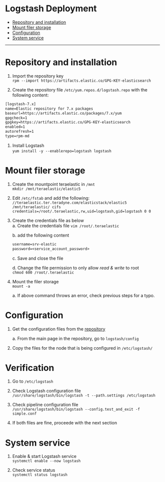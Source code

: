 # Logstash Deployment
* [Repository and installation](#repository-and-installation)
* [Mount filer storage](#mount-filer-storage)
* [Configuration](#configuration)
* [System service](#system-service)

---

# Repository and installation

1. Import the repository key\
`rpm --import https://artifacts.elastic.co/GPG-KEY-elasticsearch`

1. Create the repository file `/etc/yum.repos.d/logstash.repo` with the following content:
```txt
[logstash-7.x]
name=Elastic repository for 7.x packages
baseurl=https://artifacts.elastic.co/packages/7.x/yum
gpgcheck=1
gpgkey=https://artifacts.elastic.co/GPG-KEY-elasticsearch
enabled=1
autorefresh=1
type=rpm-md
```

1. Install Logstash\
`yum install -y --enablerepo=logstash logstash`

# Mount filer storage

1. Create the mountpoint teraelastic in `/mnt`\
`mkdir /mnt/teraelastic/elastic5`

1. Edit `/etc/fstab` and add the following:\
`//teraelastic.ter.teradyne.com/elasticstack/elastic5 /mnt/teraelastic/ cifs credentials=/root/.teraelastic,rw,uid=logstash,gid=logstash 0 0`

1. Create the credentials file as below\
    a. Create the credentials file
    `vim /root/.teraelastic`

    b. add the following content
    ```txt
    username=srv-elastic
    password=<service_account_password>
    ```
    c. Save and close the file

    d. Change the file permission to only allow *read & write* to root\
    `chmod 600 /root/.teraelastic`

1. Mount the filer storage\
`mount -a`

    a. If above command throws an error, check previous steps for a typo.

# Configuration

1. Get the configuration files from the [repository]()

    a. From the main page in the repository, go to `logstash/config`

1. Copy the files for the node that is being configured in `/etc/logstash/`

# Verification

1. Go to `/etc/logstash`

1. Check Logstash configuration file\
`/usr/share/logstash/bin/logstash -t --path.settings /etc/logstash`

1. Check pipeline configuration file\
`/usr/share/logstash/bin/logstash --config.test_and_exit -f simple.conf`

1. If both files are fine, proceede with the next section

# System service

1. Enable & start Logstash service\
`systemctl enable --now logstash`

1. Check service status\
`systemctl status logstash`

